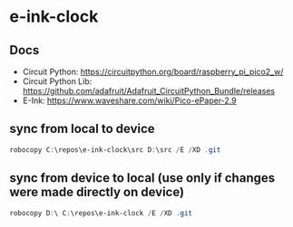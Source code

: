 # e-ink-clock

## Docs
- Circuit Python: https://circuitpython.org/board/raspberry_pi_pico2_w/
- Circuit Python Lib: https://github.com/adafruit/Adafruit_CircuitPython_Bundle/releases
- E-Ink: https://www.waveshare.com/wiki/Pico-ePaper-2.9

## sync from local to device
```powershell
robocopy C:\repos\e-ink-clock\src D:\src /E /XD .git
```

## sync from device to local (use only if changes were made directly on device)
```powershell
robocopy D:\ C:\repos\e-ink-clock /E /XD .git
```